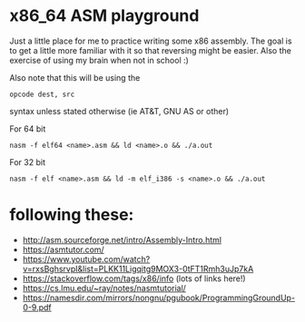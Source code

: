 # x86_64 ASM playground
Just a little place for me to practice writing some x86 assembly.
The goal is to get a little more familiar with it so that reversing might be easier.
Also the exercise of using my brain when not in school :)

Also note that this will be using the

`opcode dest, src`

syntax unless stated otherwise (ie AT&T, GNU AS or other)

For 64 bit

`nasm -f elf64 <name>.asm && ld <name>.o && ./a.out`

For 32 bit

`nasm -f elf <name>.asm && ld -m elf_i386 -s <name>.o && ./a.out`

# following these: 
- http://asm.sourceforge.net/intro/Assembly-Intro.html
- https://asmtutor.com/
- https://www.youtube.com/watch?v=rxsBghsrvpI&list=PLKK11Ligqitg9MOX3-0tFT1Rmh3uJp7kA
- https://stackoverflow.com/tags/x86/info (lots of links here!)
- https://cs.lmu.edu/~ray/notes/nasmtutorial/
- https://namesdir.com/mirrors/nongnu/pgubook/ProgrammingGroundUp-0-9.pdf


